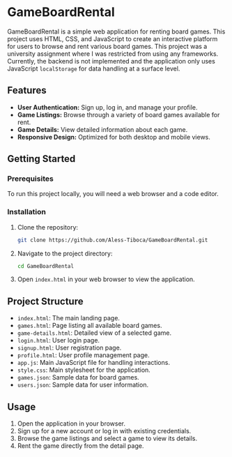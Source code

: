 # GameBoardRental

GameBoardRental is a simple web application for renting board games. This project uses HTML, CSS, and JavaScript to create an interactive platform for users to browse and rent various board games.
This project was a university assignment where I was restricted from using any frameworks. Currently, the backend is not implemented and the application only uses JavaScript `localStorage` for data handling at a surface level.

## Features

- **User Authentication:** Sign up, log in, and manage your profile.
- **Game Listings:** Browse through a variety of board games available for rent.
- **Game Details:** View detailed information about each game.
- **Responsive Design:** Optimized for both desktop and mobile views.

## Getting Started

### Prerequisites

To run this project locally, you will need a web browser and a code editor.

### Installation

1. Clone the repository:
   ```bash
   git clone https://github.com/Aless-Tiboca/GameBoardRental.git
2. Navigate to the project directory:
   ```bash
   cd GameBoardRental

3. Open `index.html` in your web browser to view the application.

## Project Structure

- `index.html`: The main landing page.
- `games.html`: Page listing all available board games.
- `game-details.html`: Detailed view of a selected game.
- `login.html`: User login page.
- `signup.html`: User registration page.
- `profile.html`: User profile management page.
- `app.js`: Main JavaScript file for handling interactions.
- `style.css`: Main stylesheet for the application.
- `games.json`: Sample data for board games.
- `users.json`: Sample data for user information.

## Usage

1. Open the application in your browser.
2. Sign up for a new account or log in with existing credentials.
3. Browse the game listings and select a game to view its details.
4. Rent the game directly from the detail page.

